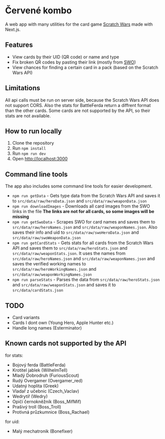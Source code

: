 # Červené kombo
A web app with many utilities for the card game [Scratch Wars](https://www.scratchwars.cz/) made with Next.js.

## Features
- View cards by their UID (QR code) or name and type
- Fix broken QR codes by pasting their link (mostly from [SWO](https://scratchwars-online.cz))
- View chances for finding a certain card in a pack (based on the Scratch Wars API)

## Limitations
All api calls must be run on server side, because the Scratch Wars API does not support CORS. Also the stats for BattleFerda return a diffrent format than the other cards. Some cards are not supported by the API, so their stats are not available.

## How to run locally
1. Clone the repository
2. Run `npm install`
3. Run `npm run dev`
4. Open [http://localhost:3000](http://localhost:3000)

## Command line tools
The app also includes some command line tools for easier development.
- `npm run getData` - Gets type data from the Scratch Wars API and saves it to `src/data/raw/heroData.json` and `src/data/raw/weaponData.json`
- `npm run downloadImages` - Downloads all card images from the SWO links in the file **The links are not for all cards, so some images will be missing**
- `npm run getSwoData` - Scrapes SWO for card names and saves them to `src/data/raw/heroNames.json` and `src/data/raw/weaponNames.json`. Also saves their info and uid to `src/data/raw/swoHeroData.json` and `src/data/raw/swoWeaponData.json`
- `npm run getCardStats` - Gets stats for all cards from the Scratch Wars API and saves them to `src/data/raw/heroStats.json` and `src/data/raw/weaponStats.json`. It uses the names from `src/data/raw/heroNames.json` and `src/data/raw/weaponNames.json` and saves the verified working names to `src/data/raw/heroWorkingNames.json` and `src/data/raw/weaponWorkingNames.json`
- `npm run parseStats` - Parses the data from `src/data/raw/heroStats.json` and `src/data/raw/weaponStats.json` and saves it to `src/data/cardStats.json`

## TODO
- Card variants
- Cards I dont own (Young Hero, Apple Hunter etc.)
- Handle long names (Esterminator)

## Known cards not supported by the API
for stats:
- Bojový ferda (BattleFerda)
- Krotitel jablek (WilhelmTell)
- Mladý Dobrodruh (FuriousScout)
- Rudý Overgamer (Overgamer_red)
- Udatný hoplita (Greek)
- Vladař z učebnic (Czech_Vaclav)
- Wedrytíř (Wedry)
- Opičí černokněžník (Boss_MifMif)
- Prašivý troll (Boss_Troll)
- Protivná průzkumnice (Boss_Rachael)

for uid:
- Malý mechatronik (Bonefixer)